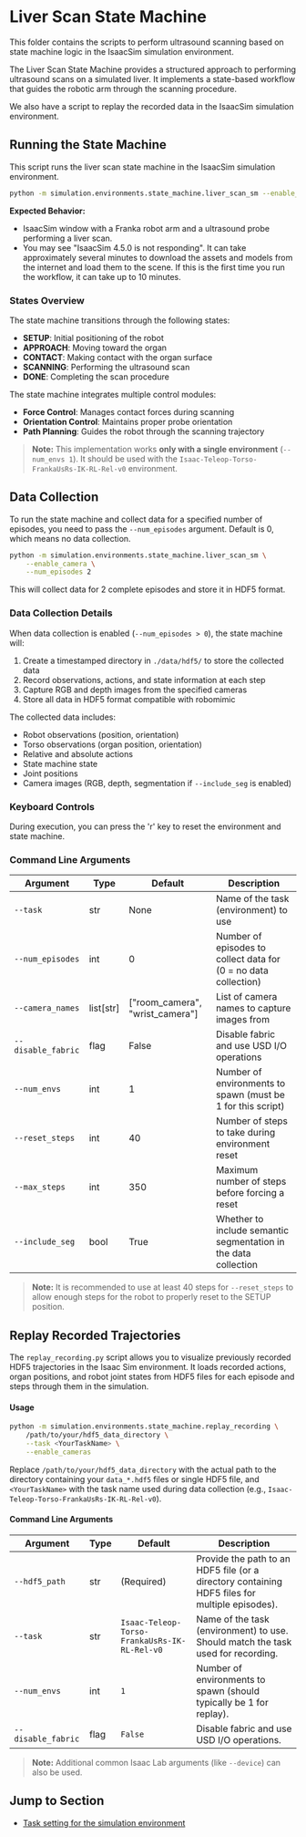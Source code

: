 # Liver Scan State Machine

This folder contains the scripts to perform ultrasound scanning based on state machine logic in the IsaacSim simulation environment.

The Liver Scan State Machine provides a structured approach to performing ultrasound scans on a simulated liver. It implements a state-based workflow that guides the robotic arm through the scanning procedure.

We also have a script to replay the recorded data in the IsaacSim simulation environment.

## Running the State Machine

This script runs the liver scan state machine in the IsaacSim simulation environment.

```bash
python -m simulation.environments.state_machine.liver_scan_sm --enable_cameras
```

**Expected Behavior:**
- IsaacSim window with a Franka robot arm and a ultrasound probe performing a liver scan.
- You may see "IsaacSim 4.5.0 is not responding". It can take approximately several minutes to download the assets and models from the internet and load them to the scene. If this is the first time you run the workflow, it can take up to 10 minutes.

### States Overview

The state machine transitions through the following states:
- **SETUP**: Initial positioning of the robot
- **APPROACH**: Moving toward the organ
- **CONTACT**: Making contact with the organ surface
- **SCANNING**: Performing the ultrasound scan
- **DONE**: Completing the scan procedure

The state machine integrates multiple control modules:
- **Force Control**: Manages contact forces during scanning
- **Orientation Control**: Maintains proper probe orientation
- **Path Planning**: Guides the robot through the scanning trajectory

> **Note:**
> This implementation works **only with a single environment** (`--num_envs 1`).
> It should be used with the `Isaac-Teleop-Torso-FrankaUsRs-IK-RL-Rel-v0` environment.

## Data Collection

To run the state machine and collect data for a specified number of episodes, you need to pass the `--num_episodes` argument. Default is 0, which means no data collection.

```sh
python -m simulation.environments.state_machine.liver_scan_sm \
    --enable_camera \
    --num_episodes 2
```

This will collect data for 2 complete episodes and store it in HDF5 format.

### Data Collection Details

When data collection is enabled (`--num_episodes > 0`), the state machine will:

1. Create a timestamped directory in `./data/hdf5/` to store the collected data
2. Record observations, actions, and state information at each step
3. Capture RGB and depth images from the specified cameras
4. Store all data in HDF5 format compatible with robomimic

The collected data includes:
- Robot observations (position, orientation)
- Torso observations (organ position, orientation)
- Relative and absolute actions
- State machine state
- Joint positions
- Camera images (RGB, depth, segmentation if `--include_seg` is enabled)


### Keyboard Controls

During execution, you can press the 'r' key to reset the environment and state machine.

### Command Line Arguments

| Argument | Type | Default | Description |
|----------|------|---------|-------------|
| `--task` | str | None | Name of the task (environment) to use |
| `--num_episodes` | int | 0 | Number of episodes to collect data for (0 = no data collection) |
| `--camera_names` | list[str] | ["room_camera", "wrist_camera"] | List of camera names to capture images from |
| `--disable_fabric` | flag | False | Disable fabric and use USD I/O operations |
| `--num_envs` | int | 1 | Number of environments to spawn (must be 1 for this script) |
| `--reset_steps` | int | 40 | Number of steps to take during environment reset |
| `--max_steps` | int | 350 | Maximum number of steps before forcing a reset |
| `--include_seg` | bool | True | Whether to include semantic segmentation in the data collection |

> **Note:** It is recommended to use at least 40 steps for `--reset_steps` to allow enough steps for the robot to properly reset to the SETUP position.


## Replay Recorded Trajectories

The `replay_recording.py` script allows you to visualize previously recorded HDF5 trajectories in the Isaac Sim environment. It loads recorded actions, organ positions, and robot joint states from HDF5 files for each episode and steps through them in the simulation.

#### Usage

```sh
python -m simulation.environments.state_machine.replay_recording \
    /path/to/your/hdf5_data_directory \
    --task <YourTaskName> \
    --enable_cameras
```

Replace `/path/to/your/hdf5_data_directory` with the actual path to the directory containing your `data_*.hdf5` files or single HDF5 file, and `<YourTaskName>` with the task name used during data collection (e.g., `Isaac-Teleop-Torso-FrankaUsRs-IK-RL-Rel-v0`).

#### Command Line Arguments

| Argument           | Type | Default                                  | Description                                                                      |
|--------------------|------|------------------------------------------|----------------------------------------------------------------------------------|
| `--hdf5_path`      | str  | (Required)                               | Provide the path to an HDF5 file (or a directory containing HDF5 files for multiple episodes).                            |
| `--task`           | str  | `Isaac-Teleop-Torso-FrankaUsRs-IK-RL-Rel-v0` | Name of the task (environment) to use. Should match the task used for recording. |
| `--num_envs`       | int  | `1`                                      | Number of environments to spawn (should typically be 1 for replay).              |
| `--disable_fabric` | flag | `False`                                  | Disable fabric and use USD I/O operations.                                       |

> **Note:** Additional common Isaac Lab arguments (like `--device`) can also be used.


## Jump to Section

- [Task setting for the simulation environment](../../exts/robotic_us_ext/README.md)
